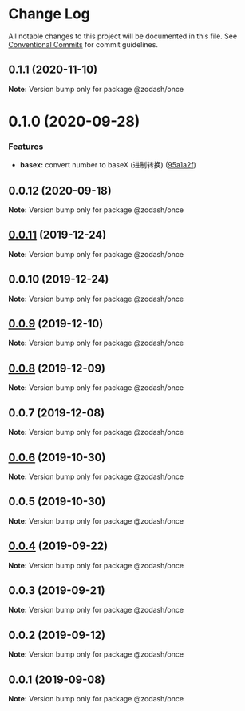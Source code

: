 # Change Log

All notable changes to this project will be documented in this file.
See [Conventional Commits](https://conventionalcommits.org) for commit guidelines.

## 0.1.1 (2020-11-10)

**Note:** Version bump only for package @zodash/once





# 0.1.0 (2020-09-28)


### Features

* **basex:** convert number to baseX (进制转换) ([95a1a2f](https://github.com/zcorky/zodash/commit/95a1a2f361d73de5caa3b8e297c1643e97e40983))





## 0.0.12 (2020-09-18)

**Note:** Version bump only for package @zodash/once





## [0.0.11](https://github.com/zcorky/zodash/compare/@zodash/once@0.0.10...@zodash/once@0.0.11) (2019-12-24)

**Note:** Version bump only for package @zodash/once





## 0.0.10 (2019-12-24)

**Note:** Version bump only for package @zodash/once





## [0.0.9](https://github.com/zcorky/zodash/compare/@zodash/once@0.0.8...@zodash/once@0.0.9) (2019-12-10)

**Note:** Version bump only for package @zodash/once





## [0.0.8](https://github.com/zcorky/zodash/compare/@zodash/once@0.0.7...@zodash/once@0.0.8) (2019-12-09)

**Note:** Version bump only for package @zodash/once





## 0.0.7 (2019-12-08)

**Note:** Version bump only for package @zodash/once





## [0.0.6](https://github.com/zcorky/zodash/compare/@zodash/once@0.0.5...@zodash/once@0.0.6) (2019-10-30)

**Note:** Version bump only for package @zodash/once





## 0.0.5 (2019-10-30)

**Note:** Version bump only for package @zodash/once





## [0.0.4](https://github.com/zcorky/zodash/compare/@zodash/once@0.0.3...@zodash/once@0.0.4) (2019-09-22)

**Note:** Version bump only for package @zodash/once





## 0.0.3 (2019-09-21)

**Note:** Version bump only for package @zodash/once





## 0.0.2 (2019-09-12)

**Note:** Version bump only for package @zodash/once





## 0.0.1 (2019-09-08)

**Note:** Version bump only for package @zodash/once
